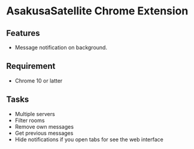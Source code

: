 AsakusaSatellite Chrome Extension
======================================

Features
----------------
 * Message notification on background.

Requirement
----------------
 * Chrome 10 or latter

Tasks
----------------
 * Multiple servers
 * Filter rooms
 * Remove own messages
 * Get previous messages
 * Hide notifications if you open tabs for see the web interface

